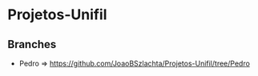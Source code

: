 # Projetos-Unifil

## Branches

- Pedro => https://github.com/JoaoBSzlachta/Projetos-Unifil/tree/Pedro
